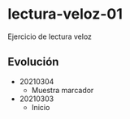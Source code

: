 # lectura-veloz-01
Ejercicio de lectura veloz

## Evolución
- 20210304
  - Muestra marcador
- 20210303
  - Inicio